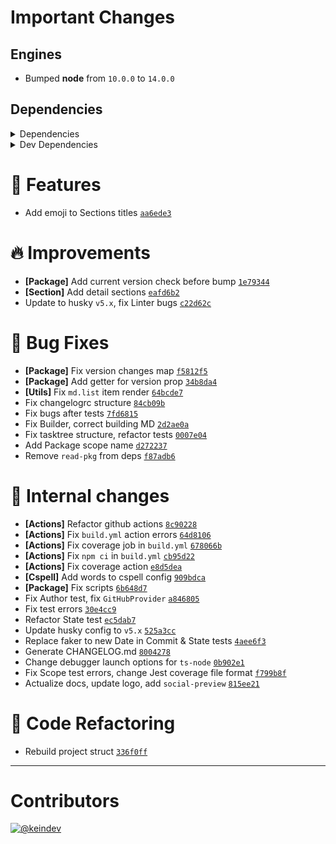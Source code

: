 # Important Changes

## Engines

- Bumped **node** from `10.0.0` to `14.0.0`

## Dependencies

<details>
<summary>Dependencies</summary>

- Added **[gh-gql](https://www.npmjs.com/package/gh-gql/v/1.4.2)** with `^1.4.2`
- Added **[string-lookup-manager](https://www.npmjs.com/package/string-lookup-manager/v/1.1.1)** with `^1.1.1`
- Added **[yargs](https://www.npmjs.com/package/yargs/v/16.2.0)** with `^16.2.0`
- Bumped **[chalk](https://www.npmjs.com/package/chalk/v/4.1.0)** from `3.0.0` to `4.1.0`
- Bumped **[cosmiconfig](https://www.npmjs.com/package/cosmiconfig/v/7.0.0)** from `5.2.1` to `7.0.0`
- Bumped **[deepmerge](https://www.npmjs.com/package/deepmerge/v/4.2.2)** from `4.0.0` to `4.2.2`
- Bumped **[dotenv](https://www.npmjs.com/package/dotenv/v/8.2.0)** from `8.1.0` to `8.2.0`
- Bumped **[semver](https://www.npmjs.com/package/semver/v/7.3.5)** from `6.3.0` to `7.3.5`
- Bumped **[tasktree-cli](https://www.npmjs.com/package/tasktree-cli/v/4.0.1)** from `1.3.0` to `4.0.1`
- Bumped **[universal-user-agent](https://www.npmjs.com/package/universal-user-agent/v/6.0.0)** from `3.0.0` to `6.0.0`
- Removed **[command-line-args](https://www.npmjs.com/package/command-line-args/v/5.1.1)**, with `^5.1.1`
- Removed **[graphql-request](https://www.npmjs.com/package/graphql-request/v/1.8.2)**, with `^1.8.2`
- Removed **[read-pkg](https://www.npmjs.com/package/read-pkg/v/5.2.0)**, with `^5.2.0`
- Removed **[rimraf](https://www.npmjs.com/package/rimraf/v/3.0.0)**, with `^3.0.0`

</details>

<details>
<summary>Dev Dependencies</summary>

- Added **[@types/faker](https://www.npmjs.com/package/@types/faker/v/5.5.0)** with `^5.5.0`
- Added **[@types/yargs](https://www.npmjs.com/package/@types/yargs/v/16.0.1)** with `^16.0.1`
- Added **[eslint-plugin-node](https://www.npmjs.com/package/eslint-plugin-node/v/11.1.0)** with `^11.1.0`
- Added **[eslint-plugin-optimize-regex](https://www.npmjs.com/package/eslint-plugin-optimize-regex/v/1.2.0)** with `^1.2.0`
- Added **[eslint-plugin-promise](https://www.npmjs.com/package/eslint-plugin-promise/v/4.3.1)** with `^4.3.1`
- Added **[faker](https://www.npmjs.com/package/faker/v/5.5.2)** with `^5.5.2`
- Added **[ghinfo](https://www.npmjs.com/package/ghinfo/v/1.0.6)** with `^1.0.6`
- Added **[rimraf](https://www.npmjs.com/package/rimraf/v/3.0.2)** with `^3.0.2`
- Added **[ts-node](https://www.npmjs.com/package/ts-node/v/9.1.1)** with `^9.1.1`
- Added **[type-fest](https://www.npmjs.com/package/type-fest/v/1.0.1)** with `^1.0.1`
- Added **[typedoc](https://www.npmjs.com/package/typedoc/v/0.20.34)** with `^0.20.34`
- Added **[typedoc-plugin-markdown](https://www.npmjs.com/package/typedoc-plugin-markdown/v/3.6.0)** with `^3.6.0`
- Bumped **[@types/jest](https://www.npmjs.com/package/@types/jest/v/26.0.22)** from `24.0.18` to `26.0.22`
- Bumped **[@types/node](https://www.npmjs.com/package/@types/node/v/14.14.37)** from `12.7.2` to `14.14.37`
- Bumped **[@types/semver](https://www.npmjs.com/package/@types/semver/v/7.3.4)** from `6.0.1` to `7.3.4`
- Bumped **[@typescript-eslint/eslint-plugin](https://www.npmjs.com/package/@typescript-eslint/eslint-plugin/v/4.20.0)** from `2.0.0` to `4.20.0`
- Bumped **[@typescript-eslint/parser](https://www.npmjs.com/package/@typescript-eslint/parser/v/4.20.0)** from `2.0.0` to `4.20.0`
- Bumped **[cspell](https://www.npmjs.com/package/cspell/v/5.3.9)** from `4.0.28` to `5.3.9`
- Bumped **[eslint](https://www.npmjs.com/package/eslint/v/7.23.0)** from `6.2.0` to `7.23.0`
- Bumped **[eslint-config-prettier](https://www.npmjs.com/package/eslint-config-prettier/v/8.1.0)** from `6.1.0` to `8.1.0`
- Bumped **[eslint-plugin-import](https://www.npmjs.com/package/eslint-plugin-import/v/2.22.1)** from `2.18.2` to `2.22.1`
- Bumped **[eslint-plugin-jest](https://www.npmjs.com/package/eslint-plugin-jest/v/24.3.2)** from `22.15.1` to `24.3.2`
- Bumped **[husky](https://www.npmjs.com/package/husky/v/6.0.0)** from `3.0.4` to `6.0.0`
- Bumped **[jest](https://www.npmjs.com/package/jest/v/26.6.3)** from `24.9.0` to `26.6.3`
- Bumped **[prettier](https://www.npmjs.com/package/prettier/v/2.2.1)** from `1.18.2` to `2.2.1`
- Bumped **[ts-jest](https://www.npmjs.com/package/ts-jest/v/26.5.4)** from `24.0.2` to `26.5.4`
- Bumped **[typescript](https://www.npmjs.com/package/typescript/v/4.2.3)** from `3.5.3` to `4.2.3`
- Removed **[@types/command-line-args](https://www.npmjs.com/package/@types/command-line-args/v/5.0.0)**, with `^5.0.0`
- Removed **[@types/cosmiconfig](https://www.npmjs.com/package/@types/cosmiconfig/v/5.0.3)**, with `^5.0.3`
- Removed **[@types/dotenv](https://www.npmjs.com/package/@types/dotenv/v/6.1.1)**, with `^6.1.1`
- Removed **[eslint-config-airbnb-base](https://www.npmjs.com/package/eslint-config-airbnb-base/v/14.0.0)**, with `^14.0.0`

</details>

# :tada: Features

- Add emoji to Sections titles [`aa6ede3`](https://github.com/keindev/changelog-guru/commit/aa6ede3db0432026d8d5b51222a6d4889acf257d)

# :fire: Improvements

- **[Package]** Add current version check before bump [`1e79344`](https://github.com/keindev/changelog-guru/commit/1e79344a0142c7a87d2aff2868ac6b2f0cd6db29)
- **[Section]** Add detail sections [`eafd6b2`](https://github.com/keindev/changelog-guru/commit/eafd6b2233a194a70fcb9235bbcfe9accd640c58)
- Update to husky `v5.x`, fix Linter bugs [`c22d62c`](https://github.com/keindev/changelog-guru/commit/c22d62cc15d4336c0649f5836303f72f93b03f24)

# :bug: Bug Fixes

- **[Package]** Fix version changes map [`f5812f5`](https://github.com/keindev/changelog-guru/commit/f5812f5159541925d093b5350743789727919890)
- **[Package]** Add getter for version prop [`34b8da4`](https://github.com/keindev/changelog-guru/commit/34b8da4d1238bf9aec6f472795e57d46601673d5)
- **[Utils]** Fix `md.list` item render [`64bcde7`](https://github.com/keindev/changelog-guru/commit/64bcde7456ce72277a2add7fc8bc61137a089eda)
- Fix changelogrc structure [`84cb09b`](https://github.com/keindev/changelog-guru/commit/84cb09bc09dcace762b4357aae83e40185c0158b)
- Fix bugs after tests [`7fd6815`](https://github.com/keindev/changelog-guru/commit/7fd681517d26414c081dd6e0fbbd72f875803545)
- Fix Builder, correct building MD [`2d2ae0a`](https://github.com/keindev/changelog-guru/commit/2d2ae0abcea12d66ac6b177b8608bb2c78e55111)
- Fix tasktree structure, refactor tests [`0007e04`](https://github.com/keindev/changelog-guru/commit/0007e04d1d18fb71fe7eb2da7e3edb353d507f33)
- Add Package scope name [`d272237`](https://github.com/keindev/changelog-guru/commit/d272237eee64ff659f07f77e76f7dc6fbacc7444)
- Remove `read-pkg` from deps [`f87adb6`](https://github.com/keindev/changelog-guru/commit/f87adb636c36bb22b3c4ad50741a680495065d21)

# :memo: Internal changes

- **[Actions]** Refactor github actions [`8c90228`](https://github.com/keindev/changelog-guru/commit/8c90228a19ea5cf2868b171e95bf2441c20278eb)
- **[Actions]** Fix `build.yml` action errors [`64d8106`](https://github.com/keindev/changelog-guru/commit/64d81065dfa2b28cf0d94039608debf2d688f6ee)
- **[Actions]** Fix coverage job in `build.yml` [`678066b`](https://github.com/keindev/changelog-guru/commit/678066b27e7c994b876ebb586e189d0108cc7118)
- **[Actions]** Fix `npm ci` in `build.yml` [`cb95d22`](https://github.com/keindev/changelog-guru/commit/cb95d22c1a39ea552d1a211801839fb734899f2d)
- **[Actions]** Fix coverage action [`e8d5dea`](https://github.com/keindev/changelog-guru/commit/e8d5dea28c55c7c38df76499c319504ceac0c13f)
- **[Cspell]** Add words to cspell config [`909bdca`](https://github.com/keindev/changelog-guru/commit/909bdcafca9961214f7d544ccdf81fe093c1935a)
- **[Package]** Fix scripts [`6b648d7`](https://github.com/keindev/changelog-guru/commit/6b648d751fe6a4f693f90d6b839a14dbe7f2e91f)
- Fix Author test, fix `GitHubProvider` [`a846805`](https://github.com/keindev/changelog-guru/commit/a846805255c2000b90618d78ec65277160ada4cd)
- Fix test errors [`30e4cc9`](https://github.com/keindev/changelog-guru/commit/30e4cc923ebcfc120b0a5ce6db39e5cc9c413279)
- Refactor State test [`ec5dab7`](https://github.com/keindev/changelog-guru/commit/ec5dab7dcd55ddea84eafc23fed809522ea8d8e3)
- Update husky config to `v5.x` [`525a3cc`](https://github.com/keindev/changelog-guru/commit/525a3ccc206d9a3caca32ef95d7bc2ad5ba29d24)
- Replace faker to new Date in Commit & State tests [`4aee6f3`](https://github.com/keindev/changelog-guru/commit/4aee6f336af703b134479f2ec4575d6539ee6727)
- Generate CHANGELOG.md [`8004278`](https://github.com/keindev/changelog-guru/commit/80042783bf525086887796683bd914e2de1a10c7)
- Change debugger launch options for `ts-node` [`0b902e1`](https://github.com/keindev/changelog-guru/commit/0b902e11c4f2f254201da6694b53c2de2f0d4f23)
- Fix Scope test errors, change Jest coverage file format [`f799b8f`](https://github.com/keindev/changelog-guru/commit/f799b8f8cd3cbe990ee3b2df1b678a77bb436822)
- Actualize docs, update logo, add `social-preview` [`815ee21`](https://github.com/keindev/changelog-guru/commit/815ee2172725e69ee470e7ada3935db31e0b6511)

# :wrench: Code Refactoring

- Rebuild project struct [`336f0ff`](https://github.com/keindev/changelog-guru/commit/336f0ffb2f611a2056a693c7b809f41c354bd477)

---

# Contributors

[![@keindev](https://avatars.githubusercontent.com/u/4527292?v=4&s=40)](https://github.com/keindev)
